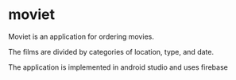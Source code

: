 
# moviet
 Moviet is an application for ordering movies.
 
 The films are divided by categories of location, type, and date.
 
 The application is implemented in android studio and uses firebase

